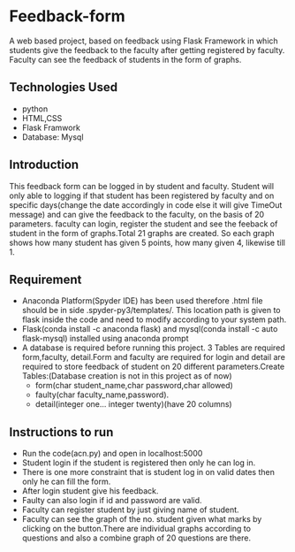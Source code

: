 # Feedback-form
A web based project, based on feedback using Flask Framework in which students give the feedback to the faculty after getting registered by faculty. Faculty can see the feedback of students in the form of graphs.

## Technologies Used
- python
- HTML,CSS
- Flask Framwork
- Database: Mysql

## Introduction
This feedback form can be logged in by student and faculty. Student will only able to logging if that student has been registered by faculty and on specific days(change the date accordingly in code else it will give TimeOut message) and can give the feedback to the faculty, on the basis of 20 parameters. faculty can login, register the student and see the feeback of student in the form of graphs.Total 21 graphs are created. So each graph shows how many student has given 5 points, how many given 4, likewise till 1.

## Requirement
- Anaconda Platform(Spyder IDE) has been used therefore .html file should be in side .spyder-py3/templates/. This location path is given to flask inside the code and need to modify according to your system path.
- Flask(conda install -c anaconda flask) and mysql(conda install -c auto flask-mysql) installed using anaconda prompt
- A database is required before running this project. 3 Tables are required form,faculty, detail.Form and faculty are required for login and detail are required to store feedback of student on 20 different parameters.Create Tables:(Database creation is not in this project as of now)
  - form(char student_name,char password,char allowed)
  - faulty(char faculty_name,password). 
  - detail(integer one... integer twenty)(have 20 columns)
  
## Instructions to run
- Run the code(acn.py) and open in localhost:5000	
- Student login if the student is registered then only he can log in.
- There is one more constraint that is student log in on valid dates then only he can fill the form.	
- After login student give his feedback.	
- Faulty can also login if id and password are valid.
- Faculty can register student by just giving name of student.	
- Faculty can see the graph of the no. student given what marks by clicking on the button.There are individual graphs according to questions and also a combine graph of 20 questions are there.
	
		



